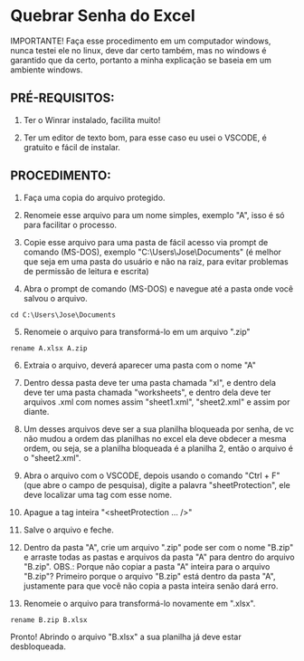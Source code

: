 # Quebrar Senha do Excel

IMPORTANTE! Faça esse procedimento em um computador windows, nunca testei ele no linux, deve dar certo também, mas no windows é garantido que da certo, portanto a minha explicação se baseia em um ambiente windows.

## PRÉ-REQUISITOS: 

1. Ter o Winrar instalado, facilita muito!

2. Ter um editor de texto bom, para esse caso eu usei o VSCODE, é gratuito e fácil de instalar.

## PROCEDIMENTO:

1. Faça uma copia do arquivo protegido.

2. Renomeie esse arquivo para um nome simples, exemplo "A", isso é só para facilitar o processo.

3. Copie esse arquivo para uma pasta de fácil acesso via prompt de comando (MS-DOS), exemplo "C:\Users\Jose\Documents" (é melhor que seja em uma pasta do usuário e não na raiz, para evitar problemas de permissão de leitura e escrita)

4. Abra o prompt de comando (MS-DOS) e navegue até a pasta onde você salvou o arquivo.

```
cd C:\Users\Jose\Documents
```

5. Renomeie o arquivo para transformá-lo em um arquivo ".zip"

```
rename A.xlsx A.zip
```

6. Extraia o arquivo, deverá aparecer uma pasta com o nome "A"

7. Dentro dessa pasta deve ter uma pasta chamada "xl", e dentro dela deve ter uma pasta chamada "worksheets", e dentro dela deve ter arquivos .xml com nomes assim "sheet1.xml", "sheet2.xml" e assim por diante.

8. Um desses arquivos deve ser a sua planilha bloqueada por senha, de vc não mudou a ordem das planilhas no excel ela deve obdecer a mesma ordem, ou seja, se a planilha bloqueada é a planilha 2, então o arquivo é o "sheet2.xml".

9. Abra o arquivo com o VSCODE, depois usando o comando "Ctrl + F" (que abre o campo de pesquisa), digite a palavra "sheetProtection", ele deve localizar uma tag com esse nome.

10. Apague a tag inteira "<sheetProtection ... />"

11. Salve o arquivo e feche.

12. Dentro da pasta "A", crie um arquivo ".zip" pode ser com o nome "B.zip" e arraste todas as pastas e arquivos da pasta "A" para dentro do arquivo "B.zip". OBS.: Porque não copiar a pasta "A" inteira para o arquivo "B.zip"? Primeiro porque o arquivo "B.zip" está dentro da pasta "A", justamente para que você não copia a pasta inteira senão dará erro.

13. Renomeie o arquivo para transformá-lo novamente em ".xlsx".

```
rename B.zip B.xlsx
```

Pronto! Abrindo o arquivo "B.xlsx" a sua planilha já deve estar desbloqueada.
